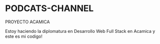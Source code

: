 # PODCATS-CHANNEL
PROYECTO ACAMICA

Estoy haciendo  la diplomatura en  Desarrollo Web Full Stack en Acamica 
y este es mi codigo!
